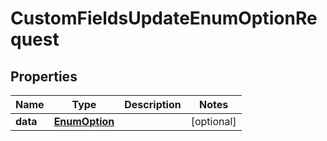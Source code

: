 

# CustomFieldsUpdateEnumOptionRequest


## Properties

| Name | Type | Description | Notes |
|------------ | ------------- | ------------- | -------------|
|**data** | [**EnumOption**](EnumOption.md) |  |  [optional] |



